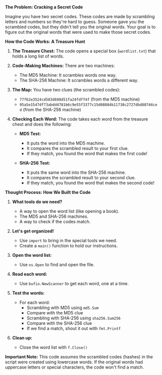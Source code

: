 **The Problem: Cracking a Secret Code**

Imagine you have two secret codes. These codes are made by scrambling letters and numbers so they're hard to guess. Someone gave you the scrambled codes, but they didn't tell you the original words.  Your goal is to figure out the original words that were used to make those secret codes.

**How the Code Works: A Treasure Hunt**

1. **The Treasure Chest:** The code opens a special box (`wordlist.txt`) that holds a long list of words.

2. **Code-Making Machines:** There are two machines:
   * The MD5 Machine: It scrambles words one way.
   * The SHA-256 Machine: It scrambles words a different way.

3. **The Map:** You have two clues (the scrambled codes):
   * `77f62e3524cd583d698d51fa24fdff4f` (from the MD5 machine)
   * `95a5e1547df73abdd4781b6c9e55f3377c15d08884b11738c2727dbd887d4ced` (from the SHA-256 machine)

4. **Checking Each Word:** The code takes each word from the treasure chest and does the following:

    * **MD5 Test:**
      * It puts the word into the MD5 machine.
      * It compares the scrambled result to your first clue.
      * If they match, you found the word that makes the first code!

    * **SHA-256 Test:**
      * It puts the same word into the SHA-256 machine.
      * It compares the scrambled result to your second clue.
      * If they match, you found the word that makes the second code!

**Thought Process: How We Built the Code**

1. **What tools do we need?**
   * A way to open the word list (like opening a book).
   * The MD5 and SHA-256 machines.
   * A way to check if the codes match.

2. **Let's get organized!**
   * Use `import` to bring in the special tools we need.
   * Create a `main()` function to hold our instructions.

3. **Open the word list:**
   * Use `os.Open` to find and open the file.

4. **Read each word:**
   * Use `bufio.NewScanner` to get each word, one at a time.

5. **Test the words:**
   * For each word:
     * Scrambling with MD5 using `md5.Sum`
     * Compare with the MD5 clue
     * Scrambling with SHA-256 using `sha256.Sum256`
     * Compare with the SHA-256 clue
     * If we find a match, shout it out with `fmt.Printf`

6. **Clean up:**
   * Close the word list with `f.Close()`

**Important Note:** This code assumes the scrambled codes (hashes) in the script were created using lowercase words. If the original words had uppercase letters or special characters, the code won't find a match.
